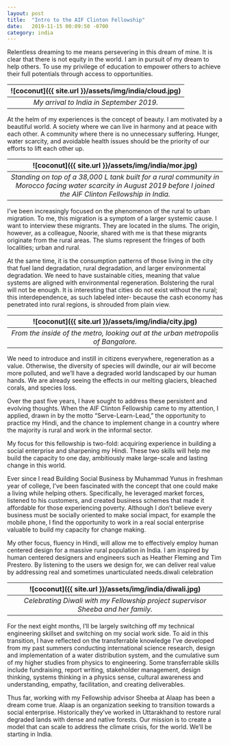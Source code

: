 ```yaml
---
layout: post
title:  "Intro to the AIF Clinton Fellowship"
date:   2019-11-15 00:09:50 -0700
category: india
---
```

Relentless dreaming to me means persevering in this dream of mine. It is clear that there is not equity in the world. I am in pursuit of my dream to help others. To use my privilege of education to empower others to achieve their full potentials through access to opportunities.

| ![coconut]({{ site.url }}/assets/img/india/cloud.jpg) |
|:--:|
| *My arrival to India in September 2019.* |

At the helm of my experiences is the concept of beauty. I am motivated by a beautiful world. A society where we can live in harmony and at peace with each other. A community where there is no unnecessary suffering. Hunger, water scarcity, and avoidable health issues should be the priority of our efforts to lift each other up.

| ![coconut]({{ site.url }}/assets/img/india/mor.jpg) |
|:--:|
| *Standing on top of a 38,000 L tank built for a rural community in Morocco facing water scarcity in August 2019 before I joined the AIF Clinton Fellowship in India.* |

I’ve been increasingly focused on the phenomenon of the rural to urban migration. To me, this migration is a symptom of a larger systemic cause. I want to interview these migrants. They are located in the slums. The origin, however, as a colleague, Noorie, shared with me is that these migrants originate from the rural areas. The slums represent the fringes of both localities; urban and rural.

At the same time, it is the consumption patterns of those living in the city that fuel land degradation, rural degradation, and larger environmental degradation. We need to have sustainable cities, meaning that value systems are aligned with environmental regeneration. Bolstering the rural will not be enough. It is interesting that cities do not exist without the rural; this interdependence, as such labeled inter- because the cash economy has penetrated into rural regions, is shrouded from plain view.

| ![coconut]({{ site.url }}/assets/img/india/city.jpg) |
|:--:|
| *From the inside of the metro, looking out at the urban metropolis of Bangalore.* |

We need to introduce and instill in citizens everywhere, regeneration as a value. Otherwise, the diversity of species will dwindle, our air will become more polluted, and we’ll have a degraded world landscaped by our human hands. We are already seeing the effects in our melting glaciers, bleached corals, and species loss.

Over the past five years, I have sought to address these persistent and evolving thoughts. When the AIF Clinton Fellowship came to my attention, I applied, drawn in by the motto “Serve-Learn-Lead,” the opportunity to practice my Hindi, and the chance to implement change in a country where the majority is rural and work in the informal sector.

My focus for this fellowship is two-fold: acquiring experience in building a social enterprise and sharpening my Hindi. These two skills will help me build the capacity to one day, ambitiously make large-scale and lasting change in this world.

Ever since I read Building Social Business by Muhammad Yunus in freshman year of college, I’ve been fascinated with the concept that one could make a living while helping others. Specifically, he leveraged market forces, listened to his customers, and created business schemes that made it affordable for those experiencing poverty. Although I don’t believe every business must be socially oriented to make social impact, for example the mobile phone, I find the opportunity to work in a real social enterprise valuable to build my capacity for change making.

My other focus, fluency in Hindi, will allow me to effectively employ human centered design for a massive rural population in India. I am inspired by human centered designers and engineers such as Heather Fleming and Tim Prestero. By listening to the users we design for, we can deliver real value by addressing real and sometimes unarticulated needs.diwali celebration

| ![coconut]({{ site.url }}/assets/img/india/diwali.jpg) |
|:--:|
| *Celebrating Diwali with my Fellowship project supervisor Sheeba and her family.* |

For the next eight months, I’ll be largely switching off my technical engineering skillset and switching on my social work side. To aid in this transition, I have reflected on the transferrable knowledge I’ve developed from my past summers conducting international science research, design and implementation of a water distribution system, and the cumulative sum of my higher studies from physics to engineering. Some transferrable skills include fundraising, report writing, stakeholder management, design thinking, systems thinking in a physics sense, cultural awareness and understanding, empathy, facilitation, and creating deliverables.

Thus far, working with my Fellowship advisor Sheeba at Alaap has been a dream come true. Alaap is an organization seeking to transition towards a social enterprise. Historically they’ve worked in Uttarakhand to restore rural degraded lands with dense and native forests. Our mission is to create a model that can scale to address the climate crisis, for the world. We’ll be starting in India.
